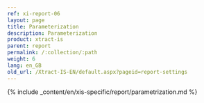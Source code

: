 ```yaml
---
ref: xi-report-06
layout: page
title: Parameterization
description: Parameterization
product: xtract-is
parent: report
permalink: /:collection/:path
weight: 6
lang: en_GB
old_url: /Xtract-IS-EN/default.aspx?pageid=report-settings
---
```

{% include _content/en/xis-specific/report/parametrization.md  %}